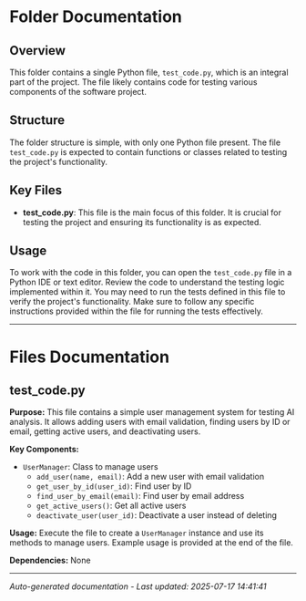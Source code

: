 # Folder Documentation

## Overview
This folder contains a single Python file, `test_code.py`, which is an integral part of the project. The file likely contains code for testing various components of the software project.

## Structure
The folder structure is simple, with only one Python file present. The file `test_code.py` is expected to contain functions or classes related to testing the project's functionality.

## Key Files
- **test_code.py**: This file is the main focus of this folder. It is crucial for testing the project and ensuring its functionality is as expected.

## Usage
To work with the code in this folder, you can open the `test_code.py` file in a Python IDE or text editor. Review the code to understand the testing logic implemented within it. You may need to run the tests defined in this file to verify the project's functionality. Make sure to follow any specific instructions provided within the file for running the tests effectively.

---

# Files Documentation

## test_code.py

**Purpose:** This file contains a simple user management system for testing AI analysis. It allows adding users with email validation, finding users by ID or email, getting active users, and deactivating users.

**Key Components:**
- `UserManager`: Class to manage users
  - `add_user(name, email)`: Add a new user with email validation
  - `get_user_by_id(user_id)`: Find user by ID
  - `find_user_by_email(email)`: Find user by email address
  - `get_active_users()`: Get all active users
  - `deactivate_user(user_id)`: Deactivate a user instead of deleting

**Usage:** Execute the file to create a `UserManager` instance and use its methods to manage users. Example usage is provided at the end of the file.

**Dependencies:** None

---
*Auto-generated documentation - Last updated: 2025-07-17 14:41:41*
